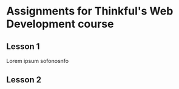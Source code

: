 # Assignments for Thinkful's Web Development course

## Lesson 1 

Lorem ipsum sofonosnfo

## Lesson 2
